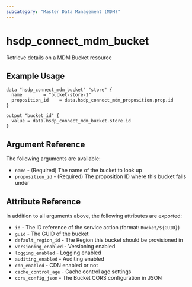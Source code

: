 ```yaml
---
subcategory: "Master Data Management (MDM)"
---
```


# hsdp_connect_mdm_bucket

Retrieve details on a MDM Bucket resource

## Example Usage

```hcl
data "hsdp_connect_mdm_bucket" "store" {
  name        = "bucket-store-1"
  proposition_id    = data.hsdp_connect_mdm_proposition.prop.id
}

output "bucket_id" {
  value = data.hsdp_connect_mdm_bucket.store.id
}
```

## Argument Reference

The following arguments are available:

* `name` - (Required) The name of the bucket to look up
* `proposition_id` - (Required) The proposition ID where this bucket falls under

## Attribute Reference

In addition to all arguments above, the following attributes are exported:

* `id` - The ID reference of the service action (format: `Bucket/${GUID}`)
* `guid` - The GUID of the bucket
* `default_region_id` - The Region this bucket should be provisioned in
* `versioning_enabled` - Versioning enabled
* `logging_enabled` - Logging enabled
* `auditing_enabled` - Auditing enabled
* `cdn_enabled` - CDN enabled or not
* `cache_control_age` - Cache control age settings
* `cors_config_json` - The Bucket CORS configuration in JSON
